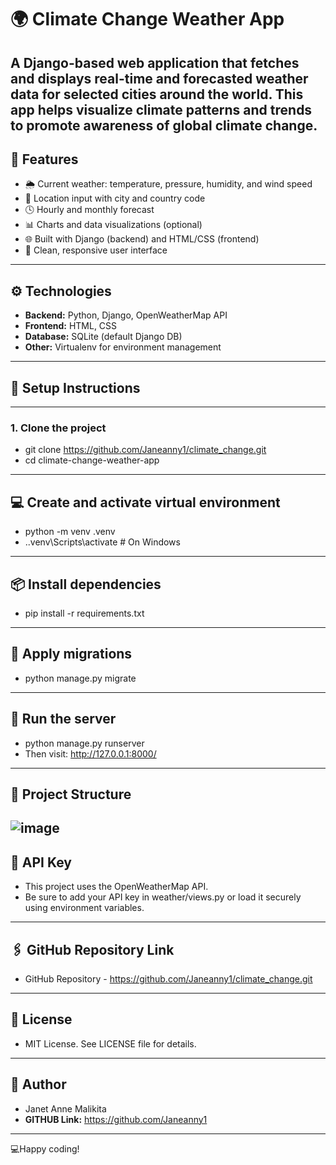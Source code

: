 # 🌍 Climate Change Weather App
A Django-based web application that fetches and displays real-time and forecasted weather data for selected cities around the world. 
This app helps visualize climate patterns and trends to promote awareness of global climate change.
---
## 📌 Features

- 🌦️ Current weather: temperature, pressure, humidity, and wind speed
- 📍 Location input with city and country code
- 🕓 Hourly and monthly forecast
- 📊 Charts and data visualizations (optional)
- 🌐 Built with Django (backend) and HTML/CSS (frontend)
- 🌈 Clean, responsive user interface
---
## ⚙️ Technologies

- **Backend:** Python, Django, OpenWeatherMap API
- **Frontend:** HTML, CSS
- **Database:** SQLite (default Django DB)
- **Other:** Virtualenv for environment management
---
## 🚀 Setup Instructions
---
### 1. Clone the project
- git clone https://github.com/Janeanny1/climate_change.git
- cd climate-change-weather-app
---
## 💻 Create and activate virtual environment
- python -m venv .venv
- .\.venv\Scripts\activate  # On Windows
---
## 📦 Install dependencies
- pip install -r requirements.txt
---
## 🧮 Apply migrations
- python manage.py migrate
---
## 🚀 Run the server
- python manage.py runserver
- Then visit: http://127.0.0.1:8000/
---
## 📁 Project Structure
![image](https://github.com/user-attachments/assets/7a03464c-04f9-4526-9a77-9be7abd84c11)
---
## 🔑 API Key
- This project uses the OpenWeatherMap API.
- Be sure to add your API key in weather/views.py or load it securely using environment variables.
---
## 🖇 GitHub Repository Link
- GitHub Repository - https://github.com/Janeanny1/climate_change.git
---
## 📌 License
- MIT License. See LICENSE file for details.
---
## 👤 Author
- Janet Anne Malikita
- **GITHUB Link:** https://github.com/Janeanny1
---
💻Happy coding!

